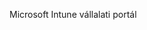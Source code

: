 <Token xmlns:xlink="http://www.w3.org/1999/xlink">Microsoft Intune vállalati portál</Token>

<!--HONumber=May16_HO1-->


